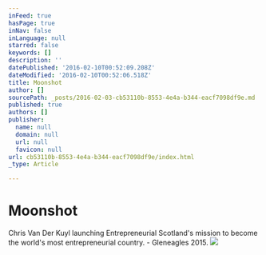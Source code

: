 ```yaml
---
inFeed: true
hasPage: true
inNav: false
inLanguage: null
starred: false
keywords: []
description: ''
datePublished: '2016-02-10T00:52:09.208Z'
dateModified: '2016-02-10T00:52:06.518Z'
title: Moonshot
author: []
sourcePath: _posts/2016-02-03-cb53110b-8553-4e4a-b344-eacf7098df9e.md
published: true
authors: []
publisher:
  name: null
  domain: null
  url: null
  favicon: null
url: cb53110b-8553-4e4a-b344-eacf7098df9e/index.html
_type: Article

---
```

# Moonshot

Chris Van Der Kuyl launching Entrepreneurial Scotland's mission to become the world's most entrepreneurial country. - Gleneagles 2015\.
![](https://the-grid-user-content.s3-us-west-2.amazonaws.com/afff8735-c795-48ab-8e11-43b6bc5fa84c.JPG)